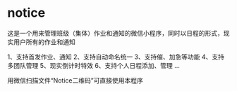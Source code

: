# notice
这是一个用来管理班级（集体）作业和通知的微信小程序，同时以日程的形式，现实用户所有的作业和通知

1、支持首发作业、通知
2、支持自动命名统一
3、支持催、加急等功能
4、支持多团队管理
5、现实倒计时特效
6、支持个人日程添加、管理
...

用微信扫描文件“Notice二维码”可直接使用本程序
